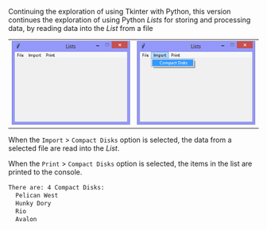 Continuing the exploration of using Tkinter with Python, this version continues
the exploration of using Python *Lists* for storing and processing
data, by reading data into the *List* from a file

|||
|-|-|
|![lists_v1.02_from_file.py](illustrations/lists_v1.02_from_file_first.png)|![lists_v1.02_from_file.py](illustrations/lists_v1.02_from_file_second.png)|

When the `Import` > `Compact Disks` option is selected, the data from a selected
file are read into the *List*.

When the `Print` > `Compact Disks` option is selected, the items in the list are
printed to the console.

```Console
There are: 4 Compact Disks:
  Pelican West
  Hunky Dory
  Rio
  Avalon
```

